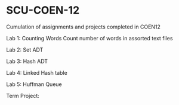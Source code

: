# SCU-COEN-12
Cumulation of assignments and projects completed in COEN12

Lab 1: Counting Words
  Count number of words in assorted text files

Lab 2: Set ADT

Lab 3: Hash ADT

Lab 4: Linked Hash table

Lab 5: Huffman Queue

Term Project:
